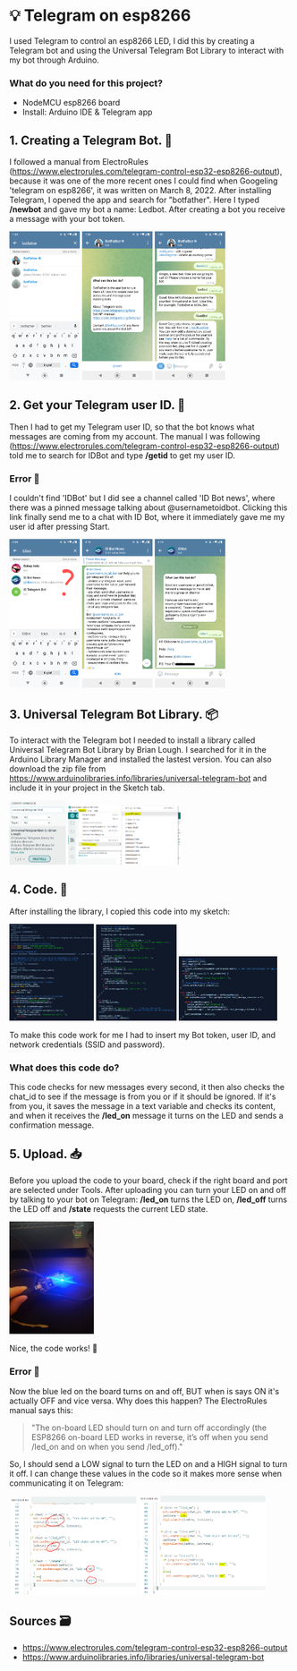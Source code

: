 # :bulb: Telegram on esp8266
I used Telegram to control an esp8266 LED, I did this by creating a Telegram bot and using the Universal Telegram Bot Library to interact with my bot through Arduino.

### What do you need for this project?
- NodeMCU esp8266 board
- Install: Arduino IDE & Telegram app

## 1. Creating a Telegram Bot. :robot:
I followed a manual from ElectroRules (https://www.electrorules.com/telegram-control-esp32-esp8266-output), because it was one of the more recent ones I could find when Googeling 'telegram on esp8266', it was written on March 8, 2022.
After installing Telegram, I opened the app and search for "botfather". Here I typed **/newbot** and gave my bot a name: Ledbot. After creating a bot you receive a message with your bot token.

<img src="https://github.com/rarooij98/telegram-on-esp8266/blob/main/images/Botfathersearch.png" width=25% height=25%> <img src="https://github.com/rarooij98/telegram-on-esp8266/blob/main/images/Botfather.png" width=25% height=25%> <img src="https://github.com/rarooij98/telegram-on-esp8266/blob/main/images/Newbot.png" width=25% height=25%>

## 2. Get your Telegram user ID. :raising_hand:
Then I had to get my Telegram user ID, so that the bot knows what messages are coming from my account. The manual I was following (https://www.electrorules.com/telegram-control-esp32-esp8266-output) told me to search for IDBot and type **/getid** to get my user ID. 

### Error :triangular_flag_on_post:
I couldn't find 'IDBot' but I did see a channel called 'ID Bot news', where there was a pinned message talking about @usernametoidbot. Clicking this link finally send me to a chat with ID Bot, where it immediately gave me my user id after pressing Start.

<img src="https://github.com/rarooij98/telegram-on-esp8266/blob/main/images/IDbot.png" width=25% height=25%> <img src="https://github.com/rarooij98/telegram-on-esp8266/blob/main/images/group.png" width=25% height=25%> <img src="https://github.com/rarooij98/telegram-on-esp8266/blob/main/images/IDbot2.jpg" width=25% height=25%>

## 3. Universal Telegram Bot Library. :package:
To interact with the Telegram bot I needed to install a library called Universal Telegram Bot Library by Brian Lough. 
I searched for it in the Arduino Library Manager and installed the lastest version. You can also download the zip file from https://www.arduinolibraries.info/libraries/universal-telegram-bot and include it in your project in the Sketch tab.

<img src="https://github.com/rarooij98/telegram-on-esp8266/blob/main/images/library.PNG" width=20% height=20%> <img src="https://github.com/rarooij98/telegram-on-esp8266/blob/main/images/addlib.PNG" width=40% height=40%>

## 4. Code. :crystal_ball:
After installing the library, I copied this code into my sketch:

<img src="https://github.com/rarooij98/telegram-on-esp8266/blob/main/images/code1.PNG" width=30% height=30%> <img src="https://github.com/rarooij98/telegram-on-esp8266/blob/main/images/code2.PNG" width=28.5% height=28.5%> <img src="https://github.com/rarooij98/telegram-on-esp8266/blob/main/images/code3.PNG" width=35% height=35%>

To make this code work for me I had to insert my Bot token, user ID, and network credentials (SSID and password). 

### What does this code do?
This code checks for new messages every second, it then also checks the chat_id to see if the message is from you or if it should be ignored. If it's from you, it saves the message in a text variable and checks its content, and when it receives the **/led_on** message it turns on the LED and sends a confirmation message.

## 5. Upload. :inbox_tray:
Before you upload the code to your board, check if the right board and port are selected under Tools. After uploading you can turn your LED on and off by talking to your bot on Telegram: **/led_on** turns the LED on, **/led_off** turns the LED off and **/state** requests the current LED state.

<img src="https://github.com/rarooij98/telegram-on-esp8266/blob/main/images/signal-2022-10-11-200737_003.jpeg" width=30% height=30%>

Nice, the code works! :tada:

### Error :triangular_flag_on_post:
Now the blue led on the board turns on and off, BUT when is says ON it's actually OFF and vice versa. Why does this happen?
The ElectroRules manual says this:
> "The on-board LED should turn on and turn off accordingly (the ESP8266 on-board LED works in reverse, it’s off when you send /led_on and on when you send /led_off)."

So, I should send a LOW signal to turn the LED on and a HIGH signal to turn it off. I can change these values in the code so it makes more sense when communicating it on Telegram:

<img src="https://github.com/rarooij98/telegram-on-esp8266/blob/main/images/lowhighbad.PNG" width=45% height=45%> <img src="https://github.com/rarooij98/telegram-on-esp8266/blob/main/images/lowhighgood.PNG" width=45% height=45%>


## Sources :card_file_box:
- https://www.electrorules.com/telegram-control-esp32-esp8266-output
- https://www.arduinolibraries.info/libraries/universal-telegram-bot
